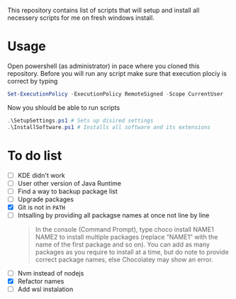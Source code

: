 This repository contains list of scripts that will setup and install all necessery scripts for me on fresh windows install.

# Usage

Open powershell (as administrator) in pace where you cloned this repository. Before you will run any script make sure that execution plociy is correct by typing

```ps1
Set-ExecutionPolicy -ExecutionPolicy RemoteSigned -Scope CurrentUser
```

Now you shlould be able to run scripts

```ps1
.\SetupSettings.ps1 # Sets up disired settings
.\InstallSoftware.ps1 # Installs all software and its extensions
```

# To do list

-   [ ] KDE didn't work
-   [ ] User other version of Java Runtime
-   [ ] Find a way to backup package list
-   [ ] Upgrade packages
-   [x] Git is not in `PATH`
-   [ ] Intsalling by providing all packagse names at once not line by line
    > In the console (Command Prompt), type choco install NAME1 NAME2 to install multiple packages (replace “NAME1” with the name of the first package and so on). You can add as many packages as you require to install at a time, but do note to provide correct package names, else Chocolatey may show an error.
-   [ ] Nvm instead of nodejs
-   [x] Refactor names
-   [ ] Add wsl instalation
